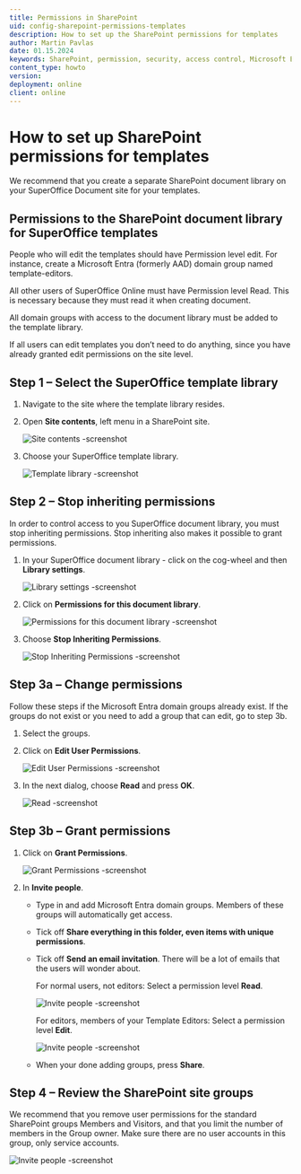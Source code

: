 ```yaml
---
title: Permissions in SharePoint
uid: config-sharepoint-permissions-templates
description: How to set up the SharePoint permissions for templates
author: Martin Pavlas
date: 01.15.2024
keywords: SharePoint, permission, security, access control, Microsoft Entra, domain group, ME-ID, AAD
content_type: howto
version:
deployment: online
client: online
---
```


# How to set up SharePoint permissions for templates

We recommend that you create a separate SharePoint document library on your SuperOffice Document site for your templates.

## Permissions to the SharePoint document library for SuperOffice templates

People who will edit the templates should have Permission level edit​. For instance, create a Microsoft Entra (formerly AAD) domain group named template-editors​.

All other users of SuperOffice Online must have Permission level Read. This is necessary because they must read it when creating document​.

All domain groups with access to the document library must be added to the template library​.

If all users can edit templates you don’t need to do anything, since you have already granted edit permissions on the site level.

## <a id="step-1"></a>Step 1 – Select the SuperOffice template library​

1. ​Navigate to the site where the template library resides​.

2. Open **Site contents**, left menu in a SharePoint site​.

    ![Site contents -screenshot][img1]

3. Choose your SuperOffice template library​.

    ![Template library​ -screenshot][img2]

## <a id="step-2"></a>Step 2 – Stop inheriting permissions​

In order to control access to you SuperOffice document library, you must stop inheriting permissions. Stop inheriting also makes it possible to grant permissions.

1. ​In your SuperOffice document library - click on the cog-wheel and then **Library settings**​.

    ![Library settings​ -screenshot][img3]

2. Click on **Permissions for this document library**.

    ![Permissions for this document library​ -screenshot][img4]

3. Choose **Stop Inheriting Permissions**.

    ![Stop Inheriting Permissions​ -screenshot][img5]

## <a id="step-3a"></a>Step 3a – Change permissions​

Follow these steps if the Microsoft Entra domain groups already exist. If the groups do not exist or you need to add a group that can edit, go to step 3b.

1. Select the groups​.

2. Click on **Edit User Permissions**​.

    ![Edit User Permissions​ -screenshot][img6]

3. In the next dialog, choose **Read** and press **OK**​.

    ![Read​ -screenshot][img7]

## <a id="step-3b"></a>Step 3b – Grant permissions​

1. Click on **Grant Permissions**​.

    ![Grant Permissions -screenshot][img8]

2. In **Invite people**​.

    * Type in and add Microsoft Entra domain groups​. Members of these groups will automatically get access.

    * Tick off **Share everything in this folder, even items with unique permissions**​.

    * Tick off **Send an email invitation**. There will be a lot of emails that the users will wonder about​.

        For normal users, not editors: Select a permission level **Read**.​

        ![Invite people -screenshot][img9]

        For editors, members of your Template Editors: Select a permission level **Edit**.

        ![Invite people -screenshot][img10]

    * When your done adding groups, press **Share**.

## <a id="step-4"></a>Step 4 – Review the SharePoint site groups​

​We recommend that you remove user permissions for the standard SharePoint groups Members and Visitors, and that you limit the number of members in the Group owner. Make sure there are no user accounts in this group, only service accounts.

![Invite people -screenshot][img11]

<!-- Referenced links -->

<!-- Referenced images -->
[img1]: ../../../../media/loc/en/document/01-templ-site.png
[img2]: ../../../../media/loc/en/document/02-templ-library.png
[img3]: ../../../../media/loc/en/document/03-templ-library-settings.png
[img4]: ../../../../media/loc/en/document/04-templ-library-permissions.png
[img5]: ../../../../media/loc/en/document/05-templ-inheriting.png
[img6]: ../../../../media/loc/en/document/06-templ-groups.png
[img7]: ../../../../media/loc/en/document/07-templ-read.png
[img8]: ../../../../media/loc/en/document/08-templ-grant-permissions.png
[img9]: ../../../../media/loc/en/document/09-templ-invite-people.png
[img10]: ../../../../media/loc/en/document/10-templ-edit.png
[img11]: ../../../../media/loc/en/document/11-templ-remove.png
